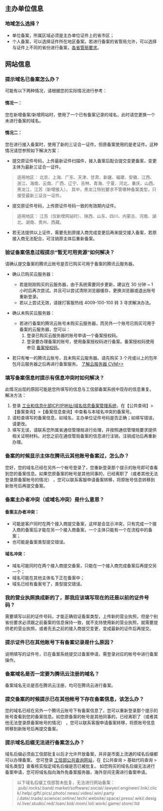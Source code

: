 ## 主办单位信息
### 地域怎么选择？
- 单位备案，所属区域必须是主办单位证件上的省市区；
- 个人备案，可以选择证件所在地区备案。若进行备案的省管局允许，可以选择与证件上不同的省份进行备案，[各省管局要求](https://cloud.tencent.com/document/product/243/3474)。


## 网站信息
### 提示域名已备案怎么办？
可能有以下两种情况，请根据您的实际情况进行参考：
#### 情况一：
您在新增备案/新增网站时，使用了一个已有备案记录的域名，此时请您更换一个未进行备案的域名。

#### 情况二：
您在进行接入备案时，使用了新的三证合一证件。但原备案使用的是老证件。这种情况请您参照如下解决方案：
- 提交原证件号码，上传最新证件扫描件，接入备案后配合提交变更备案，变更主体为最新三证合一证件。
> 适用地区：
> 北京、上海、广东、天津、甘肃、新疆、福建、安徽、江西、浙江、海南、云南、广西、辽宁、吉林、青海、宁夏、河北、重庆、山西、黑龙江、江苏（新增接入）。
> 其中，黑龙江特别要求不管哪种备案类型，只接受最新三证合一证件。

- 提交原证件号码，上传原证件号码一致的有效期内证件。
> 适用地区：
> 江苏（仅新增网站时）、陕西、山东、四川、内蒙古、河南、湖北、湖南、贵州、西藏。

- 若无法提供以上证件，需要先到原接入商完成变更后再来提交接入备案，若原接入商无法配合，可注销原主体后重新备案。

### 验证备案信息过程提示“暂无可用资源”如何解决？
请确认提交备案的腾讯云账号是否已购买可用于备案的腾讯云服务器。
- 确认已购买云服务器：
  - 若是刚刚购买的云服务器，由于系统需要同步更新，建议在 30 分钟 ~ 1 小时后再次尝试。并且可以尝试清除浏览器缓存，更换浏览器或退出账号重新登录。
  - 若以上尝试无效，请拨打客服热线 4009-100-100 转 3 寻求解决办法。

- 确认未购买云服务器：
  - 若进行备案的腾讯云账号未购买云服务器，而另外一个账号已购买可用于备案的云服务器，您可以：
     1. 登录已购买云服务器的账号申请一个备案授权码。
     2. 登录要办理备案的账号，使用备案授权码进行备案。备案授权码使用参见 [备案授权码](https://cloud.tencent.com/document/product/243/18908)。

 - 若只有唯一的腾讯云账号，且未购买云服务器。请先购买 3 个月或以上的包年包月云服务器之后再进行备案服务。 [了解云服务器 CVM>>](https://cloud.tencent.com/product/cvm)

### 填写备案信息时提示有信息冲突时如何解决？

此情况出现的原因可能是您所填写的信息与工信部备案系统中现存的信息重复。
解决方法：

1. 登录 [工业和信息化部ICP/IP地址/域名信息备案管理系统](http://www.miitbeian.gov.cn/publish/query/indexFirst.action)，在【公共查询】>【备案查询】>【备案信息查询】中查看与本域名冲突的备案号。
2. 请检查填写的备案信息，如域名，主办单位证件号码是否正确；如填写错误，请更改。
3. 填写无误，请联系您所属省通信管理局进行处理，并按照通信管理局要求提供相关证明材料。对您之前在通信管局备案的信息进行注销，注销成功后再重新办理。

### 备案的时候显示主体在腾讯云其他账号备案过，怎么办？

您好，您的域名已经在另外一个帐号登录了，您重新登录那个提示的账号即可查看到您的备案信息。如果您原备案的帐号是其他同事的，已经离职了（或者其他无法登录原备案帐号的情况） ，您可以联系客服申请备案转移，将原账号信息转移到新账号后再提交备案。 

### 备案主办者冲突（或域名冲突）是什么意思？

#### 备案主办者冲突：

- 可能是客户同时在两个接入商提交备案，这样是会显示冲突，只有完成一个接入商的备案后才能在另一个接入商备案，一个主体只能有一个在流程中的备案；
- 也可能是备案类型提交错误。

#### 域名冲突：

- 域名可能同时在两个接入商提交备案，只能在一个接入商完成备案后再提交另一个；
- 域名可能在其他主体名下正在备案中；
- 域名已经有备案号了，类型提交错误。

### 我的营业执照换成新的了，那我应该填写现在的还是以前的证件号码？

需要填写以前的证件号码，才能正确验证备案类型，上传新的营业执照，但是个别省份要求必须跟之前备案的信息保持一致，就不支持使用新的营业执照，就需要提供老的营业执照，或者先去之前的接入商提交变更，变成最新的证件后再提交。 

### 提示证件已在其他账号下有备案记录是什么原因？

说明填写的证件号，已在备案系统提交过备案申请，需登录对应的帐号中进行备案操作。 

### 备案域名是否一定要为腾讯云注册的域名？

备案域名无论是否在腾讯云注册，均可在腾讯云进行备案。 

### 提交备案的时候提示已在其他帐号下存在备案信息，该怎么办？

您的域名已经在另外一个腾讯云账号下有备案信息了，您可以重新登录那个提示的账号查看到您的备案信息。如您原备案的帐号是其他同事的，已经离职了（或者其他无法登录原备案帐号的情况） ，您可以联系客服申请备案转移，将原账号信息转移到新账号后再提交备案。 

### 提示域名后缀无法进行备案怎么办？

域名后缀必须由工信部批复以后才允许开放备案，并非是市面上流通的域名后缀都可以办理备案。
您可登录 [工信部公共查询网站](http://www.miitbeian.gov.cn/publish/query/indexFirst.action)，在【公共查询 > 基础代码查询 > 域名类型】查看核实指定域名后缀是否已被批复。
如您购买的域名后缀无法进行备案申请，您可将域名指向海外免备案服务器，海外空间无需进行备案申请。

> 以下域名后缀工信部暂未批复，无法进行网站备案：
> .pub/.rocks/.band/.market/software/.social/.lawyer/.engineer/.link/.click/.help/.gift/.pics/.photo/.news/.video/.win/.party
> /.date/.trade/.science/.online/.tech/.website/.space/.press/.wiki/.design/.live/.studio/.red/.loan/.bid/.mom/.lol/.work/.game/.store/.ltd
